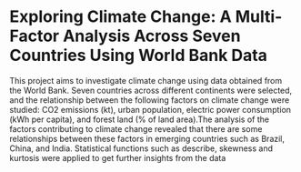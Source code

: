 # Exploring Climate Change: A Multi-Factor Analysis Across Seven Countries Using World Bank Data
This project aims to investigate climate change using data obtained from the World Bank. Seven countries across different continents were selected, and the relationship between the following factors on climate change were studied: CO2 emissions (kt), urban population, electric power consumption (kWh per capita), and forest land (% of land area).The analysis of the factors contributing to climate change revealed that there are some relationships between these factors in emerging 
countries such as Brazil, China, and India. Statistical functions such as describe, skewness and kurtosis were applied to get further insights from the data
